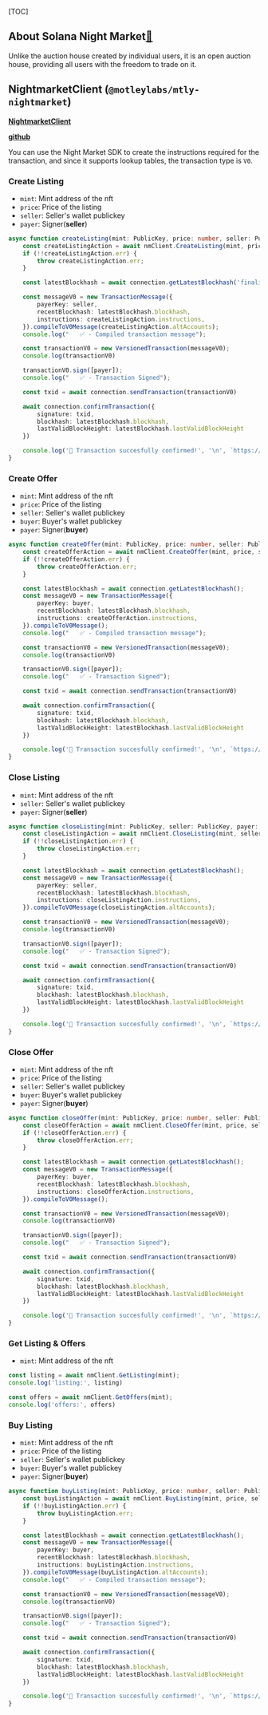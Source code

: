 [TOC]
## About Solana Night Market[🔗](https://nightmarket.io/)
Unlike the auction house created by individual users, it is an open auction house, providing all users with the freedom to trade on it.

## NightmarketClient (`@motleylabs/mtly-nightmarket`)
[**NightmarketClient**](https://motleylabs.github.io/mtly-nightmarket/classes/NightmarketClient.html)

[**github**](https://github.com/motleylabs/mtly-nightmarket)

You can use the Night Market SDK to create the instructions required for the transaction, and since it supports lookup tables, the transaction type is `V0`.

### Create Listing
- `mint`: Mint address of the nft
- `price`: Price of the listing
- `seller`: Seller's wallet publickey
- `payer`: Signer(**seller**)

``` typescript
async function createListing(mint: PublicKey, price: number, seller: PublicKey, payer: Keypair) {
    const createListingAction = await nmClient.CreateListing(mint, price, seller);
    if (!!createListingAction.err) {
        throw createListingAction.err;
    }

    const latestBlockhash = await connection.getLatestBlockhash('finalized');

    const messageV0 = new TransactionMessage({
        payerKey: seller,
        recentBlockhash: latestBlockhash.blockhash,
        instructions: createListingAction.instructions,
    }).compileToV0Message(createListingAction.altAccounts);
    console.log("   ✅ - Compiled transaction message");

    const transactionV0 = new VersionedTransaction(messageV0);
    console.log(transactionV0)

    transactionV0.sign([payer]);
    console.log("   ✅ - Transaction Signed");

    const txid = await connection.sendTransaction(transactionV0)

    await connection.confirmTransaction({
        signature: txid,
        blockhash: latestBlockhash.blockhash,
        lastValidBlockHeight: latestBlockhash.lastValidBlockHeight
    })

    console.log('🎉 Transaction succesfully confirmed!', '\n', `https://explorer.solana.com/tx/${txid}?cluster=devnet`);
}
```

### Create Offer
- `mint`: Mint address of the nft
- `price`: Price of the listing
- `seller`: Seller's wallet publickey
- `buyer`: Buyer's wallet publickey
- `payer`: Signer(**buyer**)

``` typescript
async function createOffer(mint: PublicKey, price: number, seller: PublicKey, buyer: PublicKey, payer: Keypair) {
    const createOfferAction = await nmClient.CreateOffer(mint, price, seller, buyer);
    if (!!createOfferAction.err) {
        throw createOfferAction.err;
    }

    const latestBlockhash = await connection.getLatestBlockhash();
    const messageV0 = new TransactionMessage({
        payerKey: buyer,
        recentBlockhash: latestBlockhash.blockhash,
        instructions: createOfferAction.instructions,
    }).compileToV0Message();
    console.log("   ✅ - Compiled transaction message");

    const transactionV0 = new VersionedTransaction(messageV0);
    console.log(transactionV0)

    transactionV0.sign([payer]);
    console.log("   ✅ - Transaction Signed");

    const txid = await connection.sendTransaction(transactionV0)

    await connection.confirmTransaction({
        signature: txid,
        blockhash: latestBlockhash.blockhash,
        lastValidBlockHeight: latestBlockhash.lastValidBlockHeight
    })

    console.log('🎉 Transaction succesfully confirmed!', '\n', `https://explorer.solana.com/tx/${txid}?cluster=devnet`);
}
```

### Close Listing
- `mint`: Mint address of the nft
- `seller`: Seller's wallet publickey
- `payer`: Signer(**seller**)

``` typescript
async function closeListing(mint: PublicKey, seller: PublicKey, payer: Keypair) {
    const closeListingAction = await nmClient.CloseListing(mint, seller);
    if (!!closeListingAction.err) {
        throw closeListingAction.err;
    }

    const latestBlockhash = await connection.getLatestBlockhash();
    const messageV0 = new TransactionMessage({
        payerKey: seller,
        recentBlockhash: latestBlockhash.blockhash,
        instructions: closeListingAction.instructions,
    }).compileToV0Message(closeListingAction.altAccounts);

    const transactionV0 = new VersionedTransaction(messageV0);
    console.log(transactionV0)

    transactionV0.sign([payer]);
    console.log("   ✅ - Transaction Signed");

    const txid = await connection.sendTransaction(transactionV0)

    await connection.confirmTransaction({
        signature: txid,
        blockhash: latestBlockhash.blockhash,
        lastValidBlockHeight: latestBlockhash.lastValidBlockHeight
    })

    console.log('🎉 Transaction succesfully confirmed!', '\n', `https://explorer.solana.com/tx/${txid}?cluster=devnet`);
}
```

### Close Offer
- `mint`: Mint address of the nft
- `price`: Price of the listing
- `seller`: Seller's wallet publickey
- `buyer`: Buyer's wallet publickey
- `payer`: Signer(**buyer**)

``` typescript
async function closeOffer(mint: PublicKey, price: number, seller: PublicKey, buyer: PublicKey, payer: Keypair) {
    const closeOfferAction = await nmClient.CloseOffer(mint, price, seller, buyer);
    if (!!closeOfferAction.err) {
        throw closeOfferAction.err;
    }

    const latestBlockhash = await connection.getLatestBlockhash();
    const messageV0 = new TransactionMessage({
        payerKey: buyer,
        recentBlockhash: latestBlockhash.blockhash,
        instructions: closeOfferAction.instructions,
    }).compileToV0Message();

    const transactionV0 = new VersionedTransaction(messageV0);
    console.log(transactionV0)

    transactionV0.sign([payer]);
    console.log("   ✅ - Transaction Signed");

    const txid = await connection.sendTransaction(transactionV0)

    await connection.confirmTransaction({
        signature: txid,
        blockhash: latestBlockhash.blockhash,
        lastValidBlockHeight: latestBlockhash.lastValidBlockHeight
    })

    console.log('🎉 Transaction succesfully confirmed!', '\n', `https://explorer.solana.com/tx/${txid}?cluster=devnet`);
}
```

### Get Listing & Offers
- `mint`: Mint address of the nft

``` typescript
const listing = await nmClient.GetListing(mint);
console.log('listing:', listing)

const offers = await nmClient.GetOffers(mint);
console.log('offers:', offers)
```

### Buy Listing
- `mint`: Mint address of the nft
- `price`: Price of the listing
- `seller`: Seller's wallet publickey
- `buyer`: Buyer's wallet publickey
- `payer`: Signer(**buyer**)

``` typescript
async function buyListing(mint: PublicKey, price: number, seller: PublicKey, buyer: PublicKey, payer: Keypair) {
    const buyListingAction = await nmClient.BuyListing(mint, price, seller, buyer);
    if (!!buyListingAction.err) {
        throw buyListingAction.err;
    }

    const latestBlockhash = await connection.getLatestBlockhash();
    const messageV0 = new TransactionMessage({
        payerKey: buyer,
        recentBlockhash: latestBlockhash.blockhash,
        instructions: buyListingAction.instructions,
    }).compileToV0Message(buyListingAction.altAccounts);
    console.log("   ✅ - Compiled transaction message");

    const transactionV0 = new VersionedTransaction(messageV0);
    console.log(transactionV0)

    transactionV0.sign([payer]);
    console.log("   ✅ - Transaction Signed");

    const txid = await connection.sendTransaction(transactionV0)

    await connection.confirmTransaction({
        signature: txid,
        blockhash: latestBlockhash.blockhash,
        lastValidBlockHeight: latestBlockhash.lastValidBlockHeight
    })

    console.log('🎉 Transaction succesfully confirmed!', '\n', `https://explorer.solana.com/tx/${txid}?cluster=devnet`);
}
```
